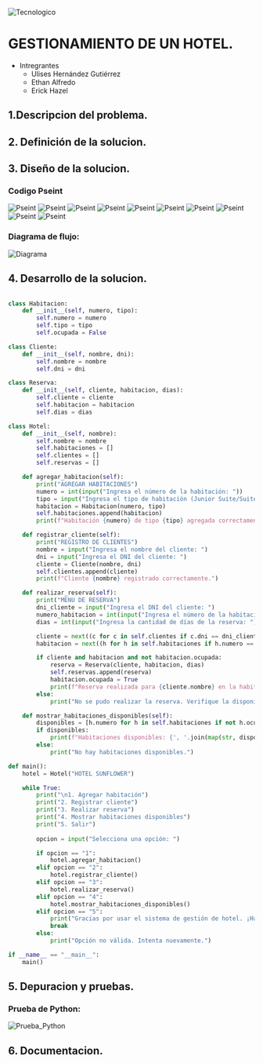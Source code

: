 ![Tecnologico](/doc/TEC.imagen.jpg)
# GESTIONAMIENTO DE UN HOTEL.

* Intregrantes 
    * Ulises Hernández Gutiérrez
    * Ethan Alfredo 
    * Erick Hazel 

## 1.Descripcion del problema.

## 2. Definición de la solucion.

## 3. Diseño de la solucion.
### Codigo Pseint
![Pseint](/doc/Captura%20de%20pantalla%202024-11-30%20230449.png)
![Pseint](/doc/Captura%20de%20pantalla%202024-11-30%20230505.png)
![Pseint](/doc/Captura%20de%20pantalla%202024-11-30%20230524.png)
![Pseint](/doc/Captura%20de%20pantalla%202024-11-30%20230545.png)
![Pseint](/doc/Captura%20de%20pantalla%202024-11-30%20230559.png)
![Pseint](/doc/Captura%20de%20pantalla%202024-11-30%20230611.png)
![Pseint](/doc/Captura%20de%20pantalla%202024-11-30%20230624.png)
![Pseint](/doc/Captura%20de%20pantalla%202024-11-30%20230635.png)
![Pseint](/doc/Captura%20de%20pantalla%202024-11-30%20230649.png)
![Pseint](/doc/Captura%20de%20pantalla%202024-11-30%20230701.png)
### Diagrama de flujo:
![Diagrama](/doc/GestionHotel4%20prueba.png)
## 4. Desarrollo de la solucion.
```python

class Habitacion:
    def __init__(self, numero, tipo):
        self.numero = numero
        self.tipo = tipo
        self.ocupada = False

class Cliente:
    def __init__(self, nombre, dni):
        self.nombre = nombre
        self.dni = dni

class Reserva:
    def __init__(self, cliente, habitacion, dias):
        self.cliente = cliente
        self.habitacion = habitacion
        self.dias = dias

class Hotel:
    def __init__(self, nombre):
        self.nombre = nombre
        self.habitaciones = []
        self.clientes = []
        self.reservas = []

    def agregar_habitacion(self):
        print("AGREGAR HABITACIONES")
        numero = int(input("Ingresa el número de la habitación: "))
        tipo = input("Ingresa el tipo de habitación (Junior Suite/Suite Delux/Master Suite): ")
        habitacion = Habitacion(numero, tipo)
        self.habitaciones.append(habitacion)
        print(f"Habitación {numero} de tipo {tipo} agregada correctamente.")

    def registrar_cliente(self):
        print("REGISTRO DE CLIENTES")
        nombre = input("Ingresa el nombre del cliente: ")
        dni = input("Ingresa el DNI del cliente: ")
        cliente = Cliente(nombre, dni)
        self.clientes.append(cliente)
        print(f"Cliente {nombre} registrado correctamente.")

    def realizar_reserva(self):
        print("MENU DE RESERVA")
        dni_cliente = input("Ingresa el DNI del cliente: ")
        numero_habitacion = int(input("Ingresa el número de la habitación: "))
        dias = int(input("Ingresa la cantidad de días de la reserva: "))

        cliente = next((c for c in self.clientes if c.dni == dni_cliente), None)
        habitacion = next((h for h in self.habitaciones if h.numero == numero_habitacion), None)

        if cliente and habitacion and not habitacion.ocupada:
            reserva = Reserva(cliente, habitacion, dias)
            self.reservas.append(reserva)
            habitacion.ocupada = True
            print(f"Reserva realizada para {cliente.nombre} en la habitación {habitacion.numero} por {dias} días.")
        else:
            print("No se pudo realizar la reserva. Verifique la disponibilidad y los datos ingresados.")

    def mostrar_habitaciones_disponibles(self):
        disponibles = [h.numero for h in self.habitaciones if not h.ocupada]
        if disponibles:
            print(f"Habitaciones disponibles: {', '.join(map(str, disponibles))}")
        else:
            print("No hay habitaciones disponibles.")

def main():
    hotel = Hotel("HOTEL SUNFLOWER")

    while True:
        print("\n1. Agregar habitación")
        print("2. Registrar cliente")
        print("3. Realizar reserva")
        print("4. Mostrar habitaciones disponibles")
        print("5. Salir")
        
        opcion = input("Selecciona una opción: ")

        if opcion == "1":
            hotel.agregar_habitacion()
        elif opcion == "2":
            hotel.registrar_cliente()
        elif opcion == "3":
            hotel.realizar_reserva()
        elif opcion == "4":
            hotel.mostrar_habitaciones_disponibles()
        elif opcion == "5":
            print("Gracias por usar el sistema de gestión de hotel. ¡Hasta la próxima!")
            break
        else:
            print("Opción no válida. Intenta nuevamente.")

if __name__ == "__main__":
    main()
```
## 5. Depuracion y pruebas.
### Prueba de Python:
![Prueba_Python](/doc/Captura%20de%20pantalla%202024-12-02%20102948.png)

## 6. Documentacion.


